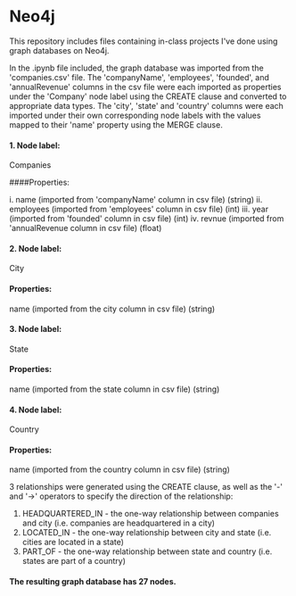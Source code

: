 # Neo4j
This repository includes files containing in-class projects I've done using graph databases on Neo4j.

In the .ipynb file included, the graph database was imported from the 'companies.csv' file. 
The 'companyName', 'employees', 'founded', and 'annualRevenue' columns in the csv file were each imported as properties under 
the 'Company' node label using the CREATE clause and converted to appropriate data types. The 'city', 'state' and 'country' columns
were each imported under their own corresponding node labels with the values mapped to their 'name' property using the MERGE clause.

#### 1. Node label:

Companies

####Properties:

i. name (imported from 'companyName' column in csv file) (string)
ii. employees (imported from 'employees' column in csv file) (int)
iii. year (imported from 'founded' column in csv file) (int)
iv. revnue (imported from 'annualRevenue column in csv file) (float)

#### 2. Node label:

City

#### Properties:

name (imported from the city column in csv file) (string)

#### 3. Node label:

State

#### Properties:

name (imported from the state column in csv file) (string)

#### 4. Node label:

Country

#### Properties:
name (imported from the country column in csv file) (string)


3 relationships were generated using the CREATE clause, as well as the '-' and '->' operators to specify the direction of the relationship:
1. HEADQUARTERED_IN - the one-way relationship between companies and city (i.e. companies are headquartered in a city)
2. LOCATED_IN - the one-way relationship between city and state (i.e. cities are located in a state)
3. PART_OF - the one-way relationship between state and country (i.e. states are part of a country)

#### The resulting graph database has 27 nodes.
